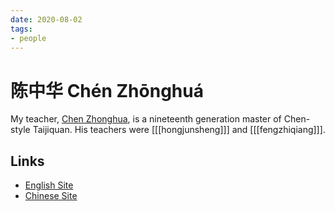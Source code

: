 ```yaml
---
date: 2020-08-02
tags:
- people
---
```


# 陈中华 Chén Zhōnghuá

My teacher, [Chen Zhonghua](https://en.wikipedia.org/wiki/Chen_Zhonghua), is a nineteenth generation master of Chen-style Taijiquan.
His teachers were [[[hongjunsheng]]] and [[[fengzhiqiang]]].

## Links
- [English Site](http://practicalmethod.com/)
- [Chinese Site](https://www.shiyongquanfa.cn/)
